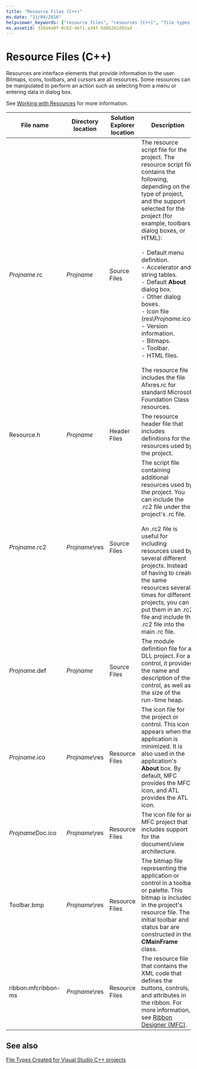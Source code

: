 ```yaml
---
title: "Resource Files (C++)"
ms.date: "11/04/2016"
helpviewer_keywords: ["resource files", "resources [C++]", "file types [C++], resource files"]
ms.assetid: 338a4a0f-0c62-4ef1-a34f-5d86262d93a4
---
```

# Resource Files (C++)

Resources are interface elements that provide information to the user. Bitmaps, icons, toolbars, and cursors are all resources. Some resources can be manipulated to perform an action such as selecting from a menu or entering data in dialog box.

See [Working with Resources](../../windows/working-with-resource-files.md) for more information.

|File name|Directory location|Solution Explorer location|Description|
|---------------|------------------------|--------------------------------|-----------------|
|*Projname*.rc|*Projname*|Source Files|The resource script file for the project. The resource script file contains the following, depending on the type of project, and the support selected for the project (for example, toolbars, dialog boxes, or HTML):<br /><br />- Default menu definition.<br />- Accelerator and string tables.<br />- Default **About** dialog box.<br />- Other dialog boxes.<br />- Icon file (res\\*Projname*.ico).<br />- Version information.<br />- Bitmaps.<br />- Toolbar.<br />- HTML files.<br /><br /> The resource file includes the file Afxres.rc for standard Microsoft Foundation Class resources.|
|Resource.h|*Projname*|Header Files|The resource header file that includes definitions for the resources used by the project.|
|*Projname*.rc2|*Projname*\res|Source Files|The script file containing additional resources used by the project. You can include the .rc2 file under the project's .rc file.<br /><br /> An .rc2 file is useful for including resources used by several different projects. Instead of having to create the same resources several times for different projects, you can put them in an .rc2 file and include the .rc2 file into the main .rc file.|
|*Projname*.def|*Projname*|Source Files|The module definition file for a DLL project. For a control, it provides the name and description of the control, as well as the size of the run-time heap.|
|*Projname*.ico|*Projname*\res|Resource Files|The icon file for the project or control. This icon appears when the application is minimized. It is also used in the application's **About** box. By default, MFC provides the MFC icon, and ATL provides the ATL icon.|
|*Projname*Doc.ico|*Projname*\res|Resource Files|The icon file for an MFC project that includes support for the document/view architecture.|
|Toolbar.bmp|*Projname*\res|Resource Files|The bitmap file representing the application or control in a toolbar or palette. This bitmap is included in the project's resource file. The initial toolbar and status bar are constructed in the **CMainFrame** class.|
|ribbon.mfcribbon-ms|*Projname*\res|Resource Files|The resource file that contains the XML code that defines the buttons, controls, and attributes in the ribbon. For more information, see [Ribbon Designer (MFC)](../../mfc/ribbon-designer-mfc.md).|

## See also

[File Types Created for Visual Studio C++ projects](file-types-created-for-visual-cpp-projects.md)
